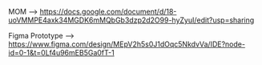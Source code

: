 MOM --> https://docs.google.com/document/d/18-uoVMMPE4axk34MGDK6mMQbGb3dzp2d2O99-hyZyuI/edit?usp=sharing

Figma Prototype --> https://www.figma.com/design/MEpV2h5s0J1dOqc5NkdvVa/IDE?node-id=0-1&t=0Lf4u96mEB5Ga0fT-1
